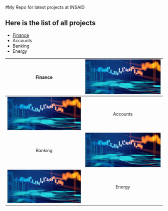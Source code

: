 #My Repo for latest projects at INSAID

## Here is the list of all projects

- [Finance](https://github.com/v-rao/demo/tree/master/finance-projec "Finance")
- Accounts
- Banking
- Energy

| Finance  |  [![fin](https://raw.githubusercontent.com/mithileshshaw/demo/master/images/5-0_finance_1366.jpg "fin")](https://raw.githubusercontent.com/mithileshshaw/demo/master/images/5-0_finance_1366.jpg "fin") |
| :------------: | :------------: |
| [![Accounts](https://raw.githubusercontent.com/mithileshshaw/demo/master/images/5-0_finance_1366.jpg "Accounts")](https://raw.githubusercontent.com/mithileshshaw/demo/master/images/5-0_finance_1366.jpg "Accounts")  |  Accounts |
| Banking  | [![Bank](https://raw.githubusercontent.com/mithileshshaw/demo/master/images/5-0_finance_1366.jpg "Bank")](https://raw.githubusercontent.com/mithileshshaw/demo/master/images/5-0_finance_1366.jpg "Bank")  |
|  [![Ene](https://raw.githubusercontent.com/mithileshshaw/demo/master/images/5-0_finance_1366.jpg "Ene")](https://raw.githubusercontent.com/mithileshshaw/demo/master/images/5-0_finance_1366.jpg "Ene") |Energy   |
